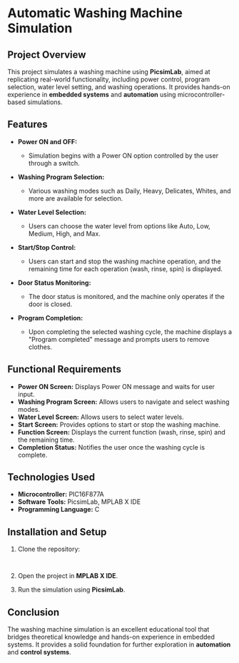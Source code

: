 



# Automatic Washing Machine Simulation

## Project Overview

This project simulates a washing machine using **PicsimLab**, aimed at replicating real-world functionality, including power control, program selection, water level setting, and washing operations. It provides hands-on experience in **embedded systems** and **automation** using microcontroller-based simulations.

## Features

- **Power ON and OFF:**
  - Simulation begins with a Power ON option controlled by the user through a switch.

- **Washing Program Selection:**
  - Various washing modes such as Daily, Heavy, Delicates, Whites, and more are available for selection.

- **Water Level Selection:**
  - Users can choose the water level from options like Auto, Low, Medium, High, and Max.

- **Start/Stop Control:**
  - Users can start and stop the washing machine operation, and the remaining time for each operation (wash, rinse, spin) is displayed.

- **Door Status Monitoring:**
  - The door status is monitored, and the machine only operates if the door is closed.

- **Program Completion:**
  - Upon completing the selected washing cycle, the machine displays a "Program completed" message and prompts users to remove clothes.

## Functional Requirements

- **Power ON Screen:** Displays Power ON message and waits for user input.
- **Washing Program Screen:** Allows users to navigate and select washing modes.
- **Water Level Screen:** Allows users to select water levels.
- **Start Screen:** Provides options to start or stop the washing machine.
- **Function Screen:** Displays the current function (wash, rinse, spin) and the remaining time.
- **Completion Status:** Notifies the user once the washing cycle is complete.

## Technologies Used

- **Microcontroller:** PIC16F877A
- **Software Tools:** PicsimLab, MPLAB X IDE
- **Programming Language:** C

## Installation and Setup

1. Clone the repository:
   ```bash
  
   ```

2. Open the project in **MPLAB X IDE**.

3. Run the simulation using **PicsimLab**.

## Conclusion

The washing machine simulation is an excellent educational tool that bridges theoretical knowledge and hands-on experience in embedded systems. It provides a solid foundation for further exploration in **automation** and **control systems**.

